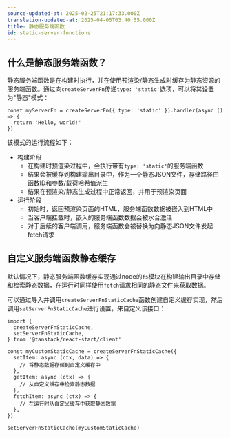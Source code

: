 ```yaml
---
source-updated-at: 2025-02-25T21:17:33.000Z
translation-updated-at: 2025-04-05T03:40:55.000Z
title: 静态服务端函数
id: static-server-functions
---
```


## 什么是静态服务端函数？

静态服务端函数是在构建时执行，并在使用预渲染/静态生成时缓存为静态资源的服务端函数。通过向`createServerFn`传递`type: 'static'`选项，可以将其设置为"静态"模式：

```tsx
const myServerFn = createServerFn({ type: 'static' }).handler(async () => {
  return 'Hello, world!'
})
```

该模式的运行流程如下：

- 构建阶段
  - 在构建时预渲染过程中，会执行带有`type: 'static'`的服务端函数
  - 结果会被缓存到构建输出目录中，作为一个静态JSON文件，存储路径由函数ID和参数/载荷哈希值派生
  - 结果在预渲染/静态生成过程中正常返回，并用于预渲染页面
- 运行阶段
  - 初始时，返回预渲染页面的HTML，服务端函数数据被嵌入到HTML中
  - 当客户端挂载时，嵌入的服务端函数数据会被水合激活
  - 对于后续的客户端调用，服务端函数会被替换为向静态JSON文件发起fetch请求

## 自定义服务端函数静态缓存

默认情况下，静态服务端函数缓存实现通过node的`fs`模块在构建输出目录中存储和检索静态数据，在运行时同样使用`fetch`请求相同的静态文件来获取数据。

可以通过导入并调用`createServerFnStaticCache`函数创建自定义缓存实现，然后调用`setServerFnStaticCache`进行设置，来自定义该接口：

```tsx
import {
  createServerFnStaticCache,
  setServerFnStaticCache,
} from '@tanstack/react-start/client'

const myCustomStaticCache = createServerFnStaticCache({
  setItem: async (ctx, data) => {
    // 将静态数据存储到自定义缓存中
  },
  getItem: async (ctx) => {
    // 从自定义缓存中检索静态数据
  },
  fetchItem: async (ctx) => {
    // 在运行时从自定义缓存中获取静态数据
  },
})

setServerFnStaticCache(myCustomStaticCache)
```
